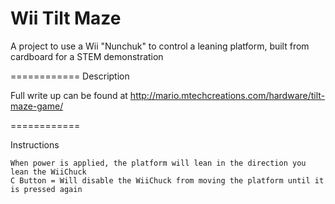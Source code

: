 Wii Tilt Maze
============

A project to use a Wii "Nunchuk" to control a leaning platform, built from cardboard for a STEM demonstration

============
Description

Full write up can be found at  http://mario.mtechcreations.com/hardware/tilt-maze-game/

============ 
 
Instructions

	When power is applied, the platform will lean in the direction you lean the WiiChuck
	C Button = Will disable the WiiChuck from moving the platform until it is pressed again


